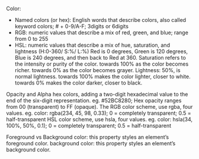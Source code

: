 Color:
- Named colors (or hex): English words that describe colors, also called keyword colors; # + 0-9/A-F; 3digits or 6digits
- RGB: numeric values that describe a mix of red, green, and blue; range from 0 to 255
- HSL: numeric values that describe a mix of hue, saturation, and lightness (H:0-360/ S:%/ L:%)
       Red is 0 degrees, Green is 120 degrees, Blue is 240 degrees, and then back to Red at 360.
       Saturation refers to the intensity or purity of the color. towards 100% as the color becomes richer. towards 0% as the color becomes grayer.
       Lightness: 50%, is normal lightness. towards 100% makes the color lighter, closer to white. towards 0% makes the color darker, closer to black.
 
Opacity and Alpha
hex colors, adding a two-digit hexadecimal value to the end of the six-digit representation. eg. #52BC8280; Hex opacity ranges from 00 (transparent) to FF (opaque).
The RGB color scheme, use rgba, four values. eg. color: rgba(234, 45, 98, 0.33); 0 = completely transparent; 0.5 = half-transparent
HSL color scheme, use hsla, four values. eg. color: hsla(34, 100%, 50%, 0.1); 0 = completely transparent; 0.5 = half-transparent


Foreground vs Background
color: this property styles an element’s foreground color.
background color: this property styles an element’s background color.
